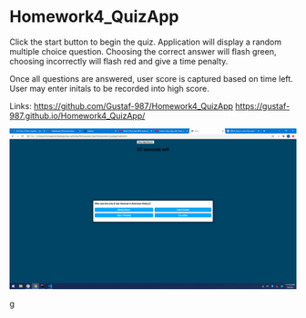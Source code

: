 # Homework4_QuizApp

Click the start button to begin the quiz. Application will display a random multiple choice question. Choosing the correct answer will flash green, choosing incorrectly will flash red and give a time penalty. 

Once all questions are answered, user score is captured based on time left. User may enter initals to be recorded into high score.

Links:
https://github.com/Gustaf-987/Homework4_QuizApp
https://gustaf-987.github.io/Homework4_QuizApp/

![Screenshot](https://github.com/Gustaf-987/Homework4_QuizApp/blob/main/Assets/Screenshot%20(32).png)


g